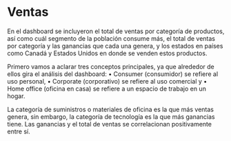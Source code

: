 # Ventas
En el dashboard se incluyeron el total de ventas por categoría de productos, así como cuál segmento de la población consume más, el total de ventas por categoría y las ganancias que cada una genera, y los estados en países como Canadá y Estados Unidos en donde se venden estos productos.  

Primero vamos a aclarar tres conceptos principales, ya que alrededor de ellos gira el análisis del dashboard:
•	Consumer (consumidor) se refiere al uso personal, 
•	Corporate (corporativo) se refiere al uso comercial y 
•	Home office (oficina en casa) se refiere a un espacio de trabajo en un hogar.

La categoría de suministros o materiales de oficina es la que más ventas genera, sin embargo, la categoría de tecnología es la que más ganancias tiene. Las ganancias y el total de ventas se correlacionan positivamente entre sí. 
